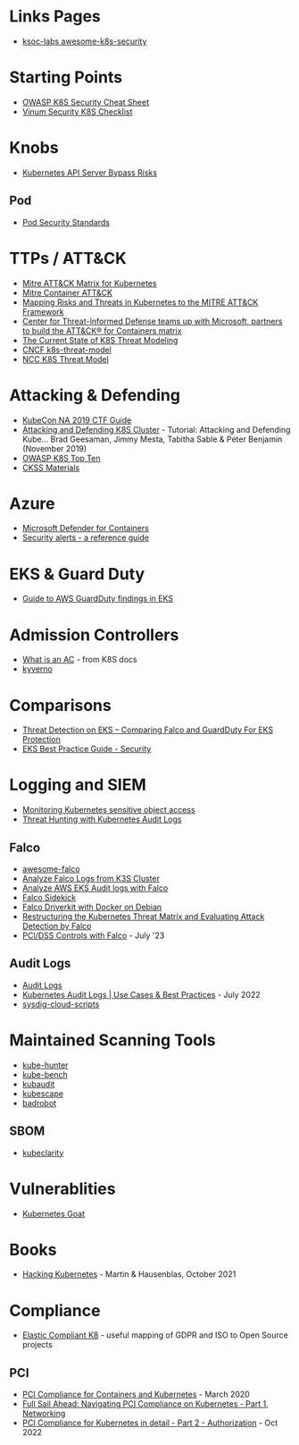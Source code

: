 # Links Pages
- [ksoc-labs awesome-k8s-security](https://github.com/ksoclabs/awesome-kubernetes-security)

# Starting Points
- [OWASP K8S Security Cheat Sheet](https://cheatsheetseries.owasp.org/cheatsheets/Kubernetes_Security_Cheat_Sheet.html) 
- [Vinum Security K8S Checklist](https://github.com/Vinum-Security/kubernetes-security-checklist)

# Knobs
- [Kubernetes API Server Bypass Risks](https://kubernetes.io/docs/concepts/security/api-server-bypass-risks/)

## Pod
- [Pod Security Standards](https://kubernetes.io/docs/concepts/security/pod-security-standards/)

# TTPs / ATT&CK
- [Mitre ATT&CK Matrix for Kubernetes](https://www.magalix.com/blog/mitre-attck-matrix-for-kubernetes)
- [Mitre Container ATT&CK](https://attack.mitre.org/matrices/enterprise/containers/)
- [Mapping Risks and Threats in Kubernetes to the MITRE ATT&CK Framework](https://blog.aquasec.com/mitre-attack-framework-for-containers)
- [Center for Threat-Informed Defense teams up with Microsoft, partners to build the ATT&CK® for Containers matrix](https://www.microsoft.com/security/blog/2021/04/29/center-for-threat-informed-defense-teams-up-with-microsoft-partners-to-build-the-attck-for-containers-matrix/)
- [The Current State of K8S Threat Modeling](https://blog.marcolancini.it/2020/blog-kubernetes-threat-modelling/)
- [CNCF k8s-threat-model](https://github.com/cncf/financial-user-group/tree/main/projects/k8s-threat-model)
- [NCC K8S Threat Model](https://research.nccgroup.com/2017/11/23/kubernetes-security-consider-your-threat-model/)

# Attacking & Defending
- [KubeCon NA 2019 CTF Guide](https://github.com/securekubernetes/securekubernetes/)
- [Attacking and Defending K8S Cluster](https://www.youtube.com/watch?v=UdMFTdeAL1s) - Tutorial: Attacking and Defending Kube... Brad Geesaman, Jimmy Mesta, Tabitha Sable & Peter Benjamin (November 2019) 
- [OWASP K8S Top Ten](https://github.com/OWASP/www-project-kubernetes-top-ten)
- [CKSS Materials](https://github.com/walidshaari/Certified-Kubernetes-Security-Specialist)

# Azure
- [Microsoft Defender for Containers](https://docs.microsoft.com/en-us/azure/defender-for-cloud/defender-for-containers-introduction)
- [Security alerts - a reference guide](https://docs.microsoft.com/en-us/azure/defender-for-cloud/alerts-reference#alerts-k8scluster)

# EKS & Guard Duty
- [Guide to AWS GuardDuty findings in EKS](https://medium.com/@cloud_tips/guide-to-aws-guardduty-findings-in-eks-62babbd7da88)


# Admission Controllers
- [What is an AC](https://kubernetes.io/docs/reference/access-authn-authz/admission-controllers/) - from K8S docs
- [kyverno](https://kyverno.io/)

# Comparisons
- [Threat Detection on EKS – Comparing Falco and GuardDuty For EKS Protection](https://dev.to/aws-builders/threat-detection-on-eks-comparing-falco-and-guardduty-for-eks-protection-2m6b) 
- [EKS Best Practice Guide - Security](https://aws.github.io/aws-eks-best-practices/security/docs/)

# Logging and SIEM
- [Monitoring Kubernetes sensitive object access](https://lantern.splunk.com/Security/Use_Cases/Threat_Hunting/Monitoring_Kubernetes_sensitive_object_access)
- [Threat Hunting with Kubernetes Audit Logs](https://developer.squareup.com/blog/threat-hunting-with-kubernetes-audit-logs/)

## Falco
- [awesome-falco](https://github.com/developer-guy/awesome-falco)
- [Analyze Falco Logs from K3S Cluster](https://github.com/developer-guy/falco-analyze-audit-log-from-k3s-cluster)
- [Analyze AWS EKS Audit logs with Falco](https://faun.pub/analyze-aws-eks-audit-logs-with-falco-95202167f2e)
- [Falco Sidekick](https://github.com/falcosecurity/falcosidekick)
- [Falco Driverkit with Docker on Debian](https://falco.org/blog/falco-driverkit-debian-docker/)
- [Restructuring the Kubernetes Threat Matrix and Evaluating Attack Detection by Falco](https://engineering.mercari.com/en/blog/entry/20220928-kubernetes-threat-matrix-and-attack-detection-by-falco/)
- [PCI/DSS Controls with Falco](https://falco.org/blog/falco-pci-controls/) - July '23

## Audit Logs
- [Audit Logs](https://kubernetes.io/docs/tasks/debug/debug-cluster/audit/)
- [Kubernetes Audit Logs | Use Cases & Best Practices](https://www.containiq.com/post/kubernetes-audit-logs) - July 2022
- [sysdig-cloud-scripts](https://github.com/draios/sysdig-cloud-scripts/tree/master/k8s_audit_config)

# Maintained Scanning Tools
- [kube-hunter](https://github.com/aquasecurity/kube-hunter)
- [kube-bench](https://github.com/aquasecurity/kube-bench)
- [kubaudit](https://github.com/Shopify/kubeaudit)
- [kubescape](https://github.com/armosec/kubescape) 
- [badrobot](https://github.com/controlplaneio/badrobot)

## SBOM
- [kubeclarity](https://github.com/openclarity/kubeclarity)
# Vulnerablities 
- [Kubernetes Goat](https://github.com/madhuakula/kubernetes-goat)

# Books
- [Hacking Kubernetes](https://www.oreilly.com/library/view/hacking-kubernetes/9781492081722/) - Martin & Hausenblas, October 2021

# Compliance
- [Elastic Compliant K8](https://elastisys.io/compliantkubernetes) - useful mapping of GDPR and ISO to Open Source projects

## PCI 
- [PCI Compliance for Containers and Kubernetes](https://sysdig.com/blog/container-pci-compliance/) - March 2020
- [Full Sail Ahead: Navigating PCI Compliance on Kubernetes - Part 1, Networking](https://www.schellman.com/blog/full-sail-ahead-part-1) 
- [PCI Compliance for Kubernetes in detail - Part 2 - Authorization](https://raesene.github.io/blog/2022/10/08/PCI-Kubernetes-Section2-Authorization/) - Oct 2022
